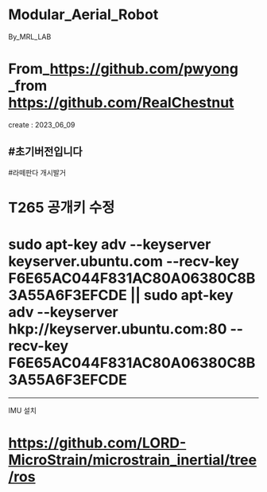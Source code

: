 # Modular_Aerial_Robot
 By_MRL_LAB
# From_https://github.com/pwyong _from https://github.com/RealChestnut
create : 2023_06_09




#초기버전입니다 
--------------
#라떼판다 개시발거

# T265 공개키 수정
# sudo apt-key adv --keyserver keyserver.ubuntu.com --recv-key F6E65AC044F831AC80A06380C8B3A55A6F3EFCDE || sudo apt-key adv --keyserver hkp://keyserver.ubuntu.com:80 --recv-key F6E65AC044F831AC80A06380C8B3A55A6F3EFCDE
--------
IMU 설치
# https://github.com/LORD-MicroStrain/microstrain_inertial/tree/ros
